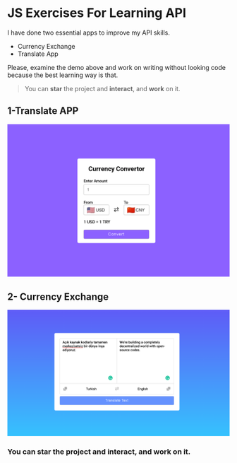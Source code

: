 # JS Exercises For Learning API
I have done two essential apps to improve my API skills.

- Currency Exchange
- Translate App

Please, examine the demo above and work on writing without looking code because the best learning way is that.	

>You can **star** the project and **interact**, and **work** on it.

## 1-Translate APP

![pc-view-demo](/img/currencyExchange.png) 

## 2- Currency Exchange

![mobile-view-demo](/img/translate-API.png)

### You can **star** the project and **interact**, and **work** on it.